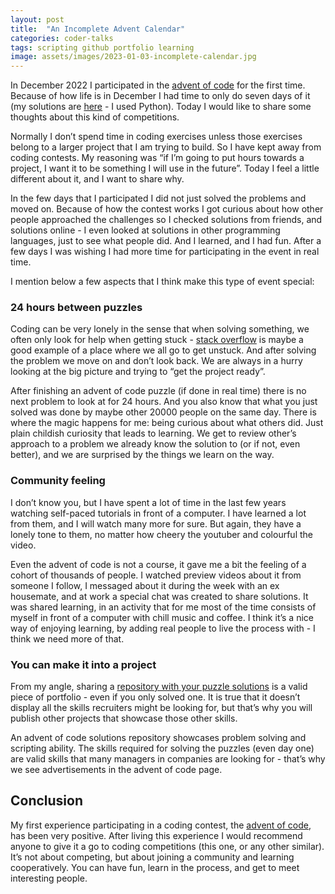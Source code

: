 ```yaml
---
layout: post
title:  "An Incomplete Advent Calendar"
categories: coder-talks
tags: scripting github portfolio learning
image: assets/images/2023-01-03-incomplete-calendar.jpg
---
```



In December 2022 I participated in the [advent of code](https://adventofcode.com) for the first time. Because of how life is in December I had time to only do seven days of it (my solutions are [here](https://github.com/lmponcio/advent-of-code-2022) - I used Python). Today I would like to share some thoughts about this kind of competitions. 

Normally I don’t spend time in coding exercises unless those exercises belong to a larger project that I am trying to build. So I have kept away from coding contests. My reasoning was “if I’m going to put hours towards a project, I want it to be something I will use in the future”. Today I feel a little different about it, and I want to share why.

In the few days that I participated I did not just solved the problems and moved on. Because of how the contest works I got curious about how other people approached the challenges so I checked solutions from friends, and solutions online - I even looked at solutions in other programming languages, just to see what people did. And I learned, and I had fun. After a few days I was wishing I had more time for participating in the event in real time.

I mention below a few aspects that I think make this type of event special:

### 24 hours between puzzles
Coding can be very lonely in the sense that when solving something, we often only look for help when getting stuck - [stack overflow](https://stackoverflow.com/) is maybe a good example of a place where we all go to get unstuck. And after solving the problem we move on and don’t look back. We are always in a hurry looking at the big picture and trying to “get the project ready”.

After finishing an advent of code puzzle (if done in real time) there is no next problem to look at for 24 hours. And you also know that what you just solved was done by maybe other 20000 people on the same day. There is where the magic happens for me: being curious about what others did. Just plain childish curiosity that leads to learning. We get to review other’s approach to a problem we already know the solution to (or if not, even better), and we are surprised by the things we learn on the way. 

### Community feeling
I don’t know you, but I have spent a lot of time in the last few years watching self-paced tutorials in front of a computer. I have learned a lot from them, and I will watch many more for sure. But again, they have a lonely tone to them, no matter how cheery the youtuber and colourful the video.

Even the advent of code is not a course, it gave me a bit the feeling of a cohort of thousands of people. I watched preview videos about it from someone I follow, I messaged about it during the week with an ex housemate, and at work a special chat was created to share solutions. It was shared learning, in an activity that for me most of the time consists of myself in front of a computer with chill music and coffee. I think it’s a nice way of enjoying learning, by adding real people to live the process with - I think we need more of that.

### You can make it into a project
From my angle, sharing a [repository with your puzzle solutions](https://github.com/lmponcio/advent-of-code-2022) is a valid piece of portfolio - even if you only solved one. It is true that it doesn’t display all the skills recruiters might be looking for, but that’s why you will publish other projects that showcase those other skills. 

An advent of code solutions repository showcases problem solving and scripting ability. The skills required for solving the puzzles (even day one) are valid skills that many managers in companies are looking for - that’s why we see advertisements in the advent of code page.

## Conclusion
My first experience participating in a coding contest, the [advent of code](https://adventofcode.com), has been very positive. After living this experience I would recommend anyone to give it a go to coding competitions (this one, or any other similar). It’s not about competing, but about joining a community and learning cooperatively. You can have fun, learn in the process, and get to meet interesting people.

